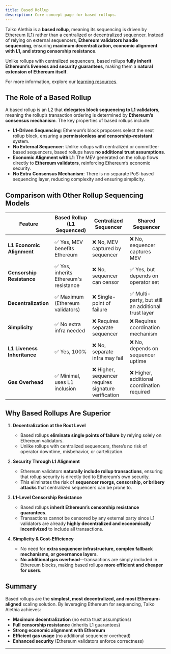 ```yaml
---
title: Based Rollup
description: Core concept page for based rollups.
---
```


Taiko Alethia is a **based rollup**, meaning its sequencing is driven by Ethereum (L1) rather than a centralized or decentralized sequencer. Instead of relying on external sequencers, **Ethereum validators handle sequencing**, ensuring **maximum decentralization, economic alignment with L1, and strong censorship resistance**.

Unlike rollups with centralized sequencers, based rollups **fully inherit Ethereum’s liveness and security guarantees**, making them a **natural extension of Ethereum itself**.

For more information, explore our [learning resources](/resources/learning-resources).

## The Role of a Based Rollup

A based rollup is an L2 that **delegates block sequencing to L1 validators**, meaning the rollup’s transaction ordering is determined by **Ethereum’s consensus mechanism**. The key properties of based rollups include:

- **L1-Driven Sequencing**: Ethereum’s block proposers select the next rollup block, ensuring a **permissionless and censorship-resistant** system.
- **No External Sequencer**: Unlike rollups with centralized or committee-based sequencers, based rollups have **no additional trust assumptions**.
- **Economic Alignment with L1**: The MEV generated on the rollup flows directly to **Ethereum validators**, reinforcing Ethereum’s economic security.
- **No Extra Consensus Mechanism**: There is no separate PoS-based sequencing layer, reducing complexity and ensuring simplicity.

## Comparison with Other Rollup Sequencing Models

| Feature                     | Based Rollup (L1 Sequenced)            | Centralized Sequencer                                | Shared Sequencer                                    |
| --------------------------- | -------------------------------------- | ---------------------------------------------------- | --------------------------------------------------- |
| **L1 Economic Alignment**   | ✅ Yes, MEV benefits Ethereum          | ❌ No, MEV captured by sequencer                     | ❌ No, sequencer captures MEV                       |
| **Censorship Resistance**   | ✅ Yes, inherits Ethereum's resistance | ❌ No, sequencer can censor                          | ✅ Yes, but depends on operator set                 |
| **Decentralization**        | ✅ Maximum (Ethereum validators)       | ❌ Single-point of failure                           | ✅ Multi-party, but still an additional trust layer |
| **Simplicity**              | ✅ No extra infra needed               | ❌ Requires separate sequencer                       | ❌ Requires coordination mechanism                  |
| **L1 Liveness Inheritance** | ✅ Yes, 100%                           | ❌ No, separate infra may fail                       | ❌ No, depends on sequencer uptime                  |
| **Gas Overhead**            | ✅ Minimal, uses L1 inclusion          | ❌ Higher, sequencer requires signature verification | ❌ Higher, additional coordination required         |

## Why Based Rollups Are Superior

1. **Decentralization at the Root Level**

   - Based rollups **eliminate single points of failure** by relying solely on Ethereum validators.
   - Unlike rollups with centralized sequencers, there’s no risk of operator downtime, misbehavior, or cartelization.

2. **Security Through L1 Alignment**

   - Ethereum validators **naturally include rollup transactions**, ensuring that rollup security is directly tied to Ethereum’s own security.
   - This eliminates the risk of **sequencer reorgs, censorship, or bribery attacks** that centralized sequencers can be prone to.

3. **L1-Level Censorship Resistance**

   - Based rollups **inherit Ethereum’s censorship resistance guarantees**.
   - Transactions cannot be censored by any external party since L1 validators are already **highly decentralized and economically incentivized** to include all transactions.

4. **Simplicity & Cost-Efficiency**
   - No need for **extra sequencer infrastructure, complex fallback mechanisms, or governance layers**.
   - **No additional gas overhead**—transactions are simply included in Ethereum blocks, making based rollups **more efficient and cheaper for users**.

## Summary

Based rollups are the **simplest, most decentralized, and most Ethereum-aligned** scaling solution. By leveraging Ethereum for sequencing, Taiko Alethia achieves:

- **Maximum decentralization** (no extra trust assumptions)
- **Full censorship resistance** (inherits L1 guarantees)
- **Strong economic alignment with Ethereum**
- **Efficient gas usage** (no additional sequencer overhead)
- **Enhanced security** (Ethereum validators enforce correctness)

---
